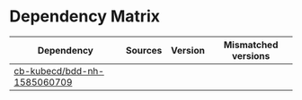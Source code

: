 # Dependency Matrix

Dependency | Sources | Version | Mismatched versions
---------- | ------- | ------- | -------------------
[cb-kubecd/bdd-nh-1585060709](https://github.com/cb-kubecd/bdd-nh-1585060709.git) |  | []() | 
